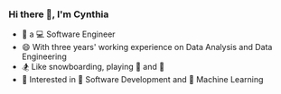 ### Hi there 👋, I'm Cynthia


- 🌱 a 💻 Software Engineer
- 😄 With three years' working experience on Data Analysis and Data Engineering
- 🏂 Like snowboarding, playing :tennis: and :basketball:
- 🍻 Interested in 📱 Software Development and 🤖 Machine Learning
